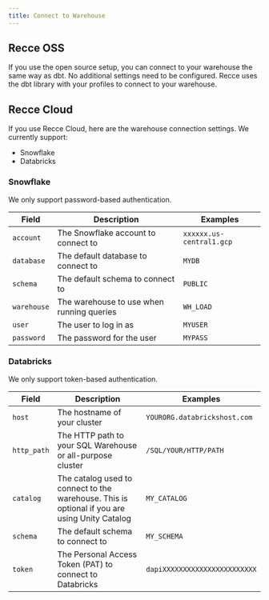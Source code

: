 ```yaml
---
title: Connect to Warehouse
---
```


## Recce OSS
If you use the open source setup, you can connect to your warehouse the same way as dbt. No additional settings need to be configured. Recce uses the dbt library with your profiles to connect to your warehouse.


## Recce Cloud
If you use Recce Cloud, here are the warehouse connection settings. We currently support:

- Snowflake
- Databricks


### Snowflake
We only support password-based authentication.

Field | Description | Examples
----|------|----
`account` | The Snowflake account to connect to | `xxxxxx.us-central1.gcp`
`database` | The default database to connect to | `MYDB`
`schema` | The default schema to connect to | `PUBLIC`
`warehouse` | The warehouse to use when running queries | `WH_LOAD`
`user` | The user to log in as | `MYUSER`
`password` | The password for the user | `MYPASS`


### Databricks

We only support token-based authentication.

Field | Description | Examples
----|------|----
`host` | The hostname of your cluster | `YOURORG.databrickshost.com`
`http_path` | The HTTP path to your SQL Warehouse or all-purpose cluster | `/SQL/YOUR/HTTP/PATH`
`catalog` | The catalog used to connect to the warehouse. This is optional if you are using Unity Catalog | `MY_CATALOG`
`schema` | The default schema to connect to | `MY_SCHEMA`
`token` | The Personal Access Token (PAT) to connect to Databricks | `dapiXXXXXXXXXXXXXXXXXXXXXXX`

